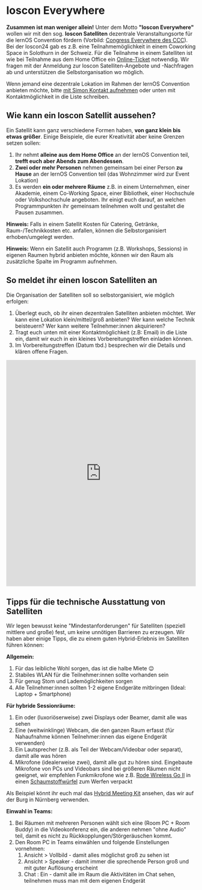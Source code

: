 # loscon Everywhere

**Zusammen ist man weniger allein!** Unter dem Motto **"loscon Everywhere"** wollen wir mit den sog. **loscon Satelliten** dezentrale Veranstaltungsorte für die lernOS Convention fördern (Vorbild: [Congress Everywhere des CCC](https://events.ccc.de/congress/2019/wiki/index.php/Congress_Everywhere)). Bei der loscon24 gab es z.B. eine Teilnahmemöglichkeit in einem Coworking Space in Solothurn in der Schweiz. Für die Teilnahme in einem Satelliten ist wie bei Teilnahme aus dem Home Office ein [Online-Ticket](https://pretix.eu/cogneon/loscon25/) notwendig. Wir fragen mit der Anmeldung zur loscon Satelliten-Angebote und -Nachfragen ab und unterstützen die Selbstorganisation wo möglich.

Wenn jemand eine dezentrale Lokation im Rahmen der lernOS Convention anbieten möchte, bitte [mit Simon Kontakt aufnehmen](mailto:simon.dueckert@cogneon.de?subject=loscon%20Satellit) oder unten mit Kontaktmöglichkeit in die Liste schreiben.


## Wie kann ein loscon Satellit aussehen?
Ein Satellit kann ganz verschiedene Formen haben, **von ganz klein bis etwas größer**. Einige Beispiele, die eurer Kreativität aber keine Grenzen setzen sollen:

1. Ihr nehmt **alleine aus dem Home Office** an der lernOS Convention teil, **trefft euch aber Abends zum Abendessen**.
1. **Zwei oder mehr Personen** nehmen gemeinsam bei einer Person **zu Hause** an der lernOS Convention teil (das Wohnzimmer wird zur Event Lokation)
1. Es werden **ein oder mehrere Räume** z.B. in einem Unternehmen, einer Akademie, einem Co-Working Space, einer Bibliothek, einer Hochschule oder Volkshochschule angeboten. Ihr einigt euch darauf, an welchen Programmpunkten ihr gemeinsam teilnehmen wollt und gestaltet die Pausen zusammen.

**Hinweis:** Falls in einem Satellit Kosten für Catering, Getränke, Raum-/Technikkosten etc. anfallen, können die Selbstorganisiert erhoben/umgelegt werden.

**Hinweis:** Wenn ein Satellit auch Programm (z.B. Workshops, Sessions) in eigenen Raumen hybrid anbieten möchte, können wir den Raum als zusätzliche Spalte im Programm aufnehmen. 

## So meldet ihr einen loscon Satelliten an
Die Organisation der Satelliten soll so selbstorganisiert, wie möglich erfolgen: 

1. Überlegt euch, ob ihr einen dezentralen Satelliten anbieten möchtet. Wer kann eine Lokation klein/mittel/groß anbieten? Wer kann welche Technik beisteuern? Wer kann weitere Teilnehmer:innen akquirieren?
1. Tragt euch unten mit einer Kontaktmöglichkeit (z.B: Email) in die Liste ein, damit wir euch in ein kleines Vorbereitungstreffen einladen können.
1. Im Vorbereitungstreffen (Datum tbd.) besprechen wir die Details und klären offene Fragen.

<iframe name="embed_readwrite" src="https://zumpad.zum.de/p/loscon25dezentrale?showControls=true&showChat=true&showLineNumbers=true&useMonospaceFont=false" width="100%" height="600" frameborder="0"></iframe>

## Tipps für die technische Ausstattung von Satelliten

Wir legen bewusst keine "Mindestanforderungen" für Satelliten (speziell mittlere und große) fest, um keine unnötigen Barrieren zu erzeugen. Wir haben aber einige Tipps, die zu einem guten Hybrid-Erlebnis im Satelliten führen können:

**Allgemein:**

1. Für das leibliche Wohl sorgen, das ist die halbe Miete 😉
1. Stabiles WLAN für die Teilnehmer:innen sollte vorhanden sein
1. Für genug Stom und Lademöglichkeiten sorgen
1. Alle Teilnehmer:innen sollten 1-2 eigene Endgeräte mitbringen (Ideal: Laptop + Smartphone)

**Für hybride Sessionräume:**

1. Ein oder (luxoriöserweise) zwei Displays oder Beamer, damit alle was sehen
1. Eine (weitwinklinge) Webcam, die den ganzen Raum erfasst (für Nahaufnahme können Teilnehmer:innen das eigene Endgerät verwenden)
1. Ein Lautsprecher (z.B. als Teil der Webcam/Videobar oder separat), damit alle was hören
1. Mikrofone (idealerweise zwei), damit alle gut zu hören sind. Eingebaute Mikrofone von PCs und Videobars sind bei größeren Räumen nicht geeignet, wir empfehlen Funkmikrofone wie z.B. [Rode Wireless Go II](https://amzn.to/3Y7snQX) in einen [Schaumstoffwürfel](https://amzn.to/3FUX7y6) zum Werfen verpackt

Als Beispiel könnt ihr euch mal das [Hybrid Meeting Kit](https://wiki.cogneon.de/hmk) ansehen, das wir auf der Burg in Nürnberg verwenden.

**Einwahl in Teams:**

1. Bei Räumen mit mehreren Personen wählt sich eine (Room PC + Room Buddy) in die Videokonferenz ein, die anderen nehmen "ohne Audio" teil, damit es nicht zu Rückkopplungen/Störgeräuschen kommt.
1. Den Room PC in Teams einwählen und folgende Einstellungen vornehmen:
   1. Ansicht > Vollbild - damit alles möglichst groß zu sehen ist
   1. Ansicht > Speaker - damit immer die sprechende Person groß und mit guter Auflösung erscheint
   1. Chat : Ein - damit alle im Raum die Aktivitäten im Chat sehen, teilnehmen muss man mit dem eigenen Endgerät
